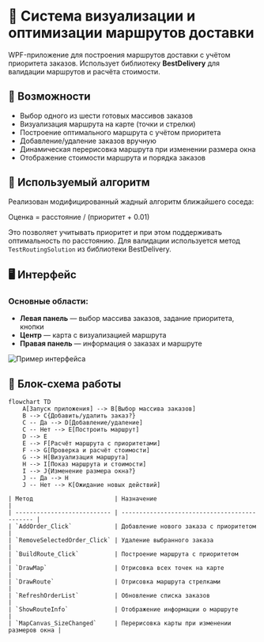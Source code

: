 # 🚚 Система визуализации и оптимизации маршрутов доставки

WPF-приложение для построения маршрутов доставки с учётом приоритета заказов. Использует библиотеку **BestDelivery** для валидации маршрутов и расчёта стоимости.

## 📌 Возможности

- Выбор одного из шести готовых массивов заказов
- Визуализация маршрута на карте (точки и стрелки)
- Построение оптимального маршрута с учётом приоритета
- Добавление/удаление заказов вручную
- Динамическая перерисовка маршрута при изменении размера окна
- Отображение стоимости маршрута и порядка заказов

## 🧩 Используемый алгоритм

Реализован модифицированный жадный алгоритм ближайшего соседа:

Оценка = расстояние / (приоритет + 0.01)

Это позволяет учитывать приоритет и при этом поддерживать оптимальность по расстоянию. Для валидации используется метод `TestRoutingSolution` из библиотеки BestDelivery.

## 🖥️ Интерфейс

### Основные области:
- **Левая панель** — выбор массива заказов, задание приоритета, кнопки
- **Центр** — карта с визуализацией маршрута
- **Правая панель** — информация о заказах и маршруте

![Пример интерфейса](ссылка_на_скриншот.png)

## 🔄 Блок-схема работы

```mermaid
flowchart TD
    A[Запуск приложения] --> B[Выбор массива заказов]
    B --> C{Добавить/удалить заказ?}
    C -- Да --> D[Добавление/удаление]
    C -- Нет --> E[Построить маршрут]
    D --> E
    E --> F[Расчёт маршрута с приоритетами]
    F --> G[Проверка и расчёт стоимости]
    G --> H[Визуализация маршрута]
    H --> I[Показ маршрута и стоимости]
    I --> J{Изменение размера окна?}
    J -- Да --> H
    J -- Нет --> K[Ожидание новых действий]

| Метод                       | Назначение                                    |
| --------------------------- | --------------------------------------------- |
| `AddOrder_Click`            | Добавление нового заказа с приоритетом        |
| `RemoveSelectedOrder_Click` | Удаление выбранного заказа                    |
| `BuildRoute_Click`          | Построение маршрута с приоритетом             |
| `DrawMap`                   | Отрисовка всех точек на карте                 |
| `DrawRoute`                 | Отрисовка маршрута стрелками                  |
| `RefreshOrderList`          | Обновление списка заказов                     |
| `ShowRouteInfo`             | Отображение информации о маршруте             |
| `MapCanvas_SizeChanged`     | Перерисовка карты при изменении размеров окна |
